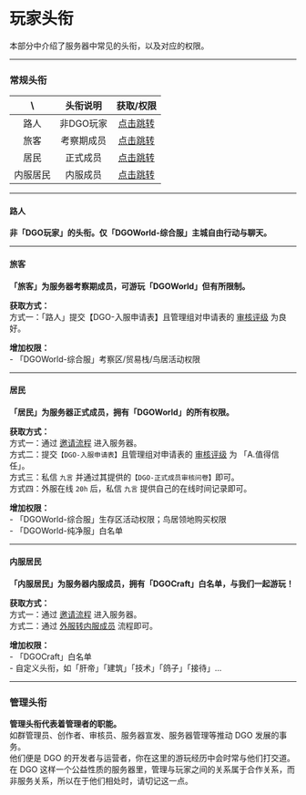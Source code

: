<!-- information/rules -->

# 玩家头衔

本部分中介绍了服务器中常见的头衔，以及对应的权限。

---

### 常规头衔

| \      | 头衔说明 | 获取/权限 |
| :---:  | :---:    | :---:    |
| 路人   | 非DGO玩家 | [点击跳转](information/playerTitle?id=路人)  |
| 旅客   | 考察期成员 | [点击跳转](information/playerTitle?id=旅客)  |
| 居民   |  正式成员  | [点击跳转](information/playerTitle?id=居民)  |
|内服居民|  内服成员  | [点击跳转](information/playerTitle?id=内服居民)  |

---

#### 路人

 **非「DGO玩家」的头衔。仅「DGOWorld-综合服」主城自由行动与聊天。** 

---

#### 旅客

 **「旅客」为服务器考察期成员，可游玩「DGOWorld」但有所限制。** 

 **获取方式：** <br/>
    方式一：「路人」提交【DGO-入服申请表】且管理组对申请表的 [审核评级](guide/join?id=审核评级) 为良好。

 **增加权限：** <br/>
    - 「DGOWorld-综合服」考察区/贸易栈/鸟居活动权限

---

#### 居民

 **「居民」为服务器正式成员，拥有「DGOWorld」的所有权限。** 

 **获取方式：** <br/>
    方式一：通过 [邀请流程](guide/join?id=方式二：邀请流程) 进入服务器。<br/>
    方式二：提交`【DGO-入服申请表】`且管理组对申请表的 [审核评级](guide/join?id=审核评级) 为 「A.值得信任」。<br/>
    方式三：私信 `九言` 并通过其提供的`【DGO-正式成员审核问卷】`即可。<br/>
    方式四：外服在线 `20h` 后，私信 `九言` 提供自己的在线时间记录即可。

 **增加权限：** <br/>
    - 「DGOWorld-综合服」生存区活动权限；鸟居领地购买权限<br/>
    - 「DGOWorld-纯净服」白名单

---

#### 内服居民

 **「内服居民」为服务器内服成员，拥有「DGOCraft」白名单，与我们一起游玩！** 

 **获取方式：** <br/>
    方式一：通过 [邀请流程](guide/join?id=方式二：邀请流程) 进入服务器。<br/>
    方式二：通过 [外服转内服成员](guide/join?id=外服转内服成员) 流程即可。

 **增加权限：** <br/>
    - 「DGOCraft」白名单<br/>
    - 自定义头衔，如「肝帝」「建筑」「技术」「鸽子」「接待」...

---

### 管理头衔

 **管理头衔代表着管理者的职能。** <br/>
如群管理员、创作者、审核员、服务器宣发、服务器管理等推动 DGO 发展的事务。<br/>
他们便是 DGO 的开发者与运营者，你在这里的游玩经历中会时常与他们打交道。<br/>
在 DGO 这样一个公益性质的服务器里，管理与玩家之间的关系属于合作关系，而非服务关系，所以在于他们相处时，请切记这一点。